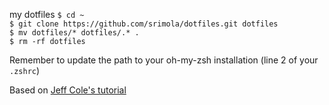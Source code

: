 my dotfiles
`$ cd ~`  
`$ git clone https://github.com/srimola/dotfiles.git dotfiles`  
`$ mv dotfiles/* dotfiles/.* .`  
`$ rm -rf dotfiles`

Remember to update the path to your oh-my-zsh installation (line 2 of your `.zshrc`)

Based on [Jeff Cole's tutorial](https://www.foraker.com/blog/get-your-dotfiles-under-control)
